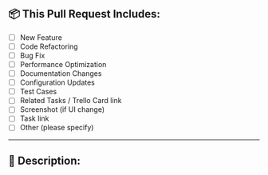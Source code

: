 ## 📦 This Pull Request Includes:

- [ ] New Feature
- [ ] Code Refactoring
- [ ] Bug Fix
- [ ] Performance Optimization
- [ ] Documentation Changes
- [ ] Configuration Updates
- [ ] Test Cases
- [ ] Related Tasks / Trello Card link
- [ ] Screenshot (if UI change)
- [ ] Task link
- [ ] Other (please specify)

---

## 📝 Description:

